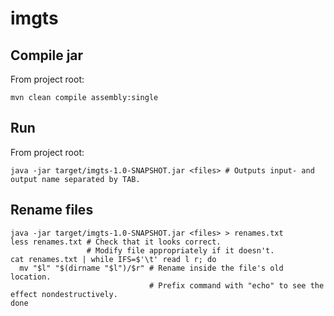 imgts
=====

Compile jar
-----------

From project root:
```
mvn clean compile assembly:single
```

Run
---

From project root:
```
java -jar target/imgts-1.0-SNAPSHOT.jar <files> # Outputs input- and output name separated by TAB.
```

Rename files
------------
```
java -jar target/imgts-1.0-SNAPSHOT.jar <files> > renames.txt
less renames.txt # Check that it looks correct.
                 # Modify file appropriately if it doesn't.
cat renames.txt | while IFS=$'\t' read l r; do
  mv "$l" "$(dirname "$l")/$r" # Rename inside the file's old location.
                               # Prefix command with "echo" to see the effect nondestructively.
done
```
